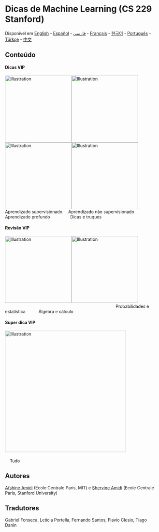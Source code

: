 # Dicas de Machine Learning (CS 229 Stanford)
Disponível em [English](https://github.com/afshinea/stanford-cs-229-machine-learning/tree/master/en) -  [Español](https://github.com/afshinea/stanford-cs-229-machine-learning/tree/master/es) -  [فارسی](https://stanford.edu/~shervine/l/fa/teaching/cs-229/cheatsheet-supervised-learning) -  [Français](https://github.com/afshinea/stanford-cs-229-machine-learning/tree/master/fr) -  [한국어](https://stanford.edu/~shervine/l/ko/teaching/cs-229/cheatsheet-machine-learning-tips-and-tricks) -  [Português](https://github.com/afshinea/stanford-cs-229-machine-learning/tree/master/pt) -  [Türkçe](https://stanford.edu/~shervine/l/tr/teaching/cs-229/cheatsheet-supervised-learning) -  [中文](https://github.com/afshinea/stanford-cs-229-machine-learning/tree/master/zh)

## Conteúdo
#### Dicas VIP
<a href="https://github.com/afshinea/stanford-cs-229-machine-learning/blob/master/pt/dicas-aprendizado-supervisionado.pdf"><img src="https://stanford.edu/~shervine/images/vip-cheatsheet-supervised-learning.png?" alt="Illustration" width="220px"/></a><a href="https://github.com/afshinea/stanford-cs-229-machine-learning/blob/master/pt/dicas-aprendizado-nao-supervisionado.pdf"><img src="https://stanford.edu/~shervine/images/vip-cheatsheet-unsupervised-learning.png" alt="Illustration" width="220px"/></a><a href="https://github.com/afshinea/stanford-cs-229-machine-learning/blob/master/pt/dicas-aprendizado-profundo.pdf"><img src="https://stanford.edu/~shervine/images/vip-cheatsheet-deep-learning.png" alt="Illustration" width="220px"/></a><a href="https://github.com/afshinea/stanford-cs-229-machine-learning/blob/master/pt/dicas-truques-aprendizado-maquina.pdf"><img src="https://stanford.edu/~shervine/images/vip-cheatsheet-machine-learning-tricks.png" alt="Illustration" width="220px"/></a>
Aprendizado supervisionado &nbsp; &nbsp; Aprendizado não supervisionado &nbsp; &nbsp; Aprendizado profundo &nbsp; &nbsp; &nbsp; &nbsp; &nbsp; &nbsp; &nbsp; &nbsp; Dicas e truques

#### Revisão VIP
<a href="https://github.com/afshinea/stanford-cs-229-machine-learning/blob/master/pt/revisao-probabilidades-estatistica.pdf"><img src="https://stanford.edu/~shervine/images/vip-refresher-probabilities-and-statistics.png" alt="Illustration" width="220px"/></a><a href="https://github.com/afshinea/stanford-cs-229-machine-learning/blob/master/pt/revisao-algebra-linear-calculo.pdf"><img src="https://stanford.edu/~shervine/images/vip-refresher-linear-algebra-and-calculus.png#1" alt="Illustration" width="220px"/></a> &nbsp; &nbsp; &nbsp; &nbsp; &nbsp; &nbsp; &nbsp; &nbsp; &nbsp; &nbsp; &nbsp; &nbsp; &nbsp; &nbsp; &nbsp; &nbsp; &nbsp; &nbsp; &nbsp; &nbsp; &nbsp; &nbsp; &nbsp; &nbsp; &nbsp; &nbsp; &nbsp; &nbsp; &nbsp; &nbsp; &nbsp; &nbsp; &nbsp; &nbsp; &nbsp; &nbsp; &nbsp; &nbsp; &nbsp; &nbsp; &nbsp; &nbsp; &nbsp; &nbsp; &nbsp; &nbsp; &nbsp; &nbsp; &nbsp; &nbsp; &nbsp; &nbsp;&nbsp; &nbsp; &nbsp; Probabilidades e estatística  &nbsp; &nbsp; &nbsp; &nbsp; &nbsp; Álgebra e cálculo

#### Super dica VIP
<a href="https://github.com/afshinea/stanford-cs-229-machine-learning/blob/master/pt/super-dicas-machine-learning.pdf"><img src="https://stanford.edu/~shervine/images/super-vip-cheatsheet.png" alt="Illustration" width="400px"/></a> &nbsp; &nbsp; &nbsp; &nbsp; &nbsp; &nbsp; &nbsp; &nbsp; &nbsp; &nbsp; &nbsp; &nbsp; &nbsp; &nbsp; &nbsp; &nbsp; &nbsp; &nbsp; &nbsp; &nbsp; &nbsp; &nbsp; &nbsp; &nbsp; &nbsp; &nbsp; &nbsp; &nbsp; &nbsp; &nbsp; &nbsp; &nbsp; &nbsp; &nbsp; &nbsp; &nbsp; &nbsp; &nbsp; &nbsp; &nbsp; &nbsp; &nbsp; &nbsp; &nbsp; &nbsp; &nbsp; &nbsp; &nbsp; &nbsp; &nbsp; &nbsp; &nbsp; &nbsp; &nbsp; &nbsp; &nbsp; &nbsp; &nbsp; &nbsp; &nbsp; &nbsp; &nbsp; &nbsp; &nbsp;&nbsp; &nbsp; &nbsp; &nbsp; &nbsp; &nbsp; &nbsp; &nbsp; &nbsp; &nbsp; &nbsp; &nbsp; &nbsp;&nbsp; &nbsp; &nbsp; Tudo

## Autores
[Afshine Amidi](https://twitter.com/afshinea) (Ecole Centrale Paris, MIT) e [Shervine Amidi](https://twitter.com/shervinea) (Ecole Centrale Paris, Stanford University)

## Tradutores
Gabriel Fonseca, Leticia Portella, Fernando Santos, Flavio Clesio, Tiago Danin
